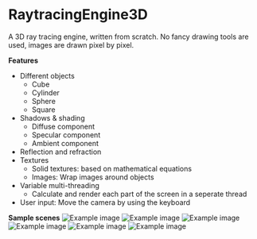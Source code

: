 # RaytracingEngine3D
A 3D ray tracing engine, written from scratch. No fancy drawing tools are used, images are drawn pixel by pixel.

**Features**
- Different objects
   - Cube
   - Cylinder
   - Sphere
   - Square
- Shadows & shading
   - Diffuse component
   - Specular component
   - Ambient component
- Reflection and refraction
- Textures
   - Solid textures: based on mathematical equations
   - Images: Wrap images around objects
- Variable multi-threading
   - Calculate and render each part of the screen in a seperate thread
- User input: Move the camera by using the keyboard

**Sample scenes**
![Example image](https://i.imgur.com/EStNV0J.png)
![Example image](https://i.imgur.com/6YAoFZD.png)
![Example image](https://i.imgur.com/EBhcgVF.png)
![Example image](https://i.imgur.com/kJukile.png)
![Example image](https://i.imgur.com/DbM6s3c.png)
![Example image](https://i.imgur.com/2UqT8lu.png)
